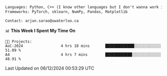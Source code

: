 ```txt
Languages: Python, C++ (I know other languages but I don't wanna work in em)
Frameworks: PyTorch, sklearn, NumPy, Pandas, Matplotlib

Contact: arjun.sarao@uwaterloo.ca
```

<!--START_SECTION:waka-->
📊 **This Week I Spent My Time On** 

```text
🐱‍💻 Projects: 
AoC-2024                 4 hrs 18 mins       █████████████░░░░░░░░░░░░   51.09 % 
A4                       4 hrs 7 mins        ████████████░░░░░░░░░░░░░   48.91 % 
```


 Last Updated on 06/12/2024 00:53:29 UTC
<!--END_SECTION:waka-->
